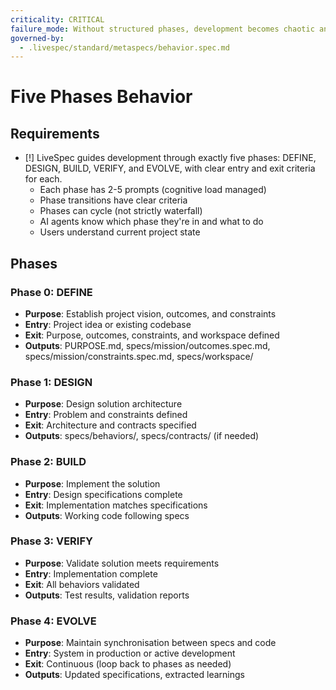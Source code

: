 ```yaml
---
criticality: CRITICAL
failure_mode: Without structured phases, development becomes chaotic and AI agents lack clear direction
governed-by:
  - .livespec/standard/metaspecs/behavior.spec.md
---
```


# Five Phases Behavior

## Requirements
- [!] LiveSpec guides development through exactly five phases: DEFINE, DESIGN, BUILD, VERIFY, and EVOLVE, with clear entry and exit criteria for each.
  - Each phase has 2-5 prompts (cognitive load managed)
  - Phase transitions have clear criteria
  - Phases can cycle (not strictly waterfall)
  - AI agents know which phase they're in and what to do
  - Users understand current project state

## Phases

### Phase 0: DEFINE
- **Purpose**: Establish project vision, outcomes, and constraints
- **Entry**: Project idea or existing codebase
- **Exit**: Purpose, outcomes, constraints, and workspace defined
- **Outputs**: PURPOSE.md, specs/mission/outcomes.spec.md, specs/mission/constraints.spec.md, specs/workspace/

### Phase 1: DESIGN
- **Purpose**: Design solution architecture
- **Entry**: Problem and constraints defined
- **Exit**: Architecture and contracts specified
- **Outputs**: specs/behaviors/, specs/contracts/ (if needed)

### Phase 2: BUILD
- **Purpose**: Implement the solution
- **Entry**: Design specifications complete
- **Exit**: Implementation matches specifications
- **Outputs**: Working code following specs

### Phase 3: VERIFY
- **Purpose**: Validate solution meets requirements
- **Entry**: Implementation complete
- **Exit**: All behaviors validated
- **Outputs**: Test results, validation reports

### Phase 4: EVOLVE
- **Purpose**: Maintain synchronisation between specs and code
- **Entry**: System in production or active development
- **Exit**: Continuous (loop back to phases as needed)
- **Outputs**: Updated specifications, extracted learnings
